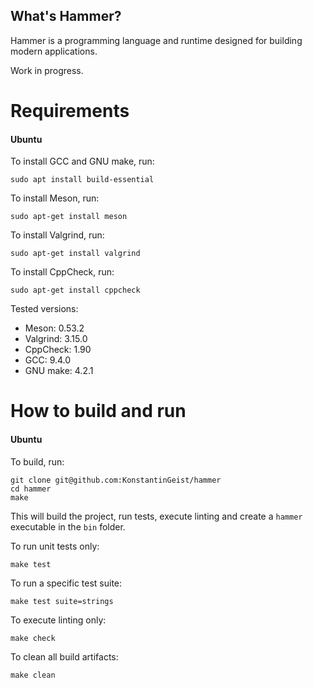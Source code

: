 ## What's Hammer?

Hammer is a programming language and runtime designed for building modern applications.

Work in progress.

# Requirements

#### Ubuntu

To install GCC and GNU make, run:

    sudo apt install build-essential

To install Meson, run:

    sudo apt-get install meson

To install Valgrind, run:

    sudo apt-get install valgrind

To install CppCheck, run:

    sudo apt-get install cppcheck

Tested versions:
* Meson: 0.53.2
* Valgrind: 3.15.0
* CppCheck: 1.90
* GCC: 9.4.0
* GNU make: 4.2.1

# How to build and run

#### Ubuntu

To build, run:

    git clone git@github.com:KonstantinGeist/hammer
    cd hammer
    make

This will build the project, run tests, execute linting and create a `hammer` executable in the `bin` folder.

To run unit tests only:

    make test

To run a specific test suite:

    make test suite=strings

To execute linting only:

    make check

To clean all build artifacts:

    make clean